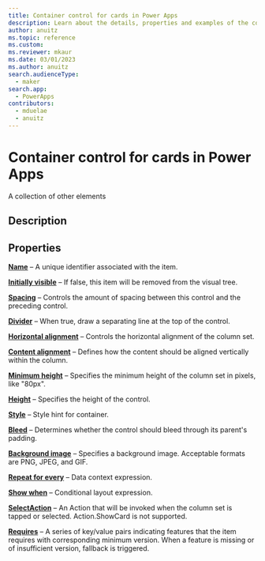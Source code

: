 ```yaml
---
title: Container control for cards in Power Apps
description: Learn about the details, properties and examples of the container control for cards in Power Apps.
author: anuitz
ms.topic: reference
ms.custom: 
ms.reviewer: mkaur
ms.date: 03/01/2023
ms.author: anuitz
search.audienceType:
  - maker
search.app:
  - PowerApps
contributors:
  - mduelae
  - anuitz
---
```


# Container control for cards in Power Apps

A collection of other elements

## Description


## Properties

**[Name](../control-reference.md#n)** – A unique identifier associated with the item.

**[Initially visible](../control-reference.md#i)** – If false, this item will be removed from the visual tree.

**[Spacing](../control-reference.md#s)** – Controls the amount of spacing between this control and the preceding control.

**[Divider](../control-reference.md#d)** – When true, draw a separating line at the top of the control.

**[Horizontal alignment](../control-reference.md#h)** – Controls the horizontal alignment of the column set.

**[Content alignment](../control-reference.md#c)** – Defines how the content should be aligned vertically within the column.

**[Minimum height](../control-reference.md#m)** – Specifies the minimum height of the column set in pixels, like "80px".

**[Height](../control-reference.md#h)** – Specifies the height of the control.

**[Style](../control-reference.md#s)** – Style hint for container.

**[Bleed](../control-reference.md#b)** – Determines whether the control should bleed through its parent's padding.

**[Background image](../control-reference.md#b)** – Specifies a background image. Acceptable formats are PNG, JPEG, and GIF.

**[Repeat for every](../control-reference.md#r)** – Data context expression.

**[Show when](../control-reference.md#s)** – Conditional layout expression.

**[SelectAction](../control-reference.md#s)** – An Action that will be invoked when the column set is tapped or selected. Action.ShowCard is not supported.

**[Requires](../control-reference.md#r)** – A series of key/value pairs indicating features that the item requires with corresponding minimum version. When a feature is missing or of insufficient version, fallback is triggered.
